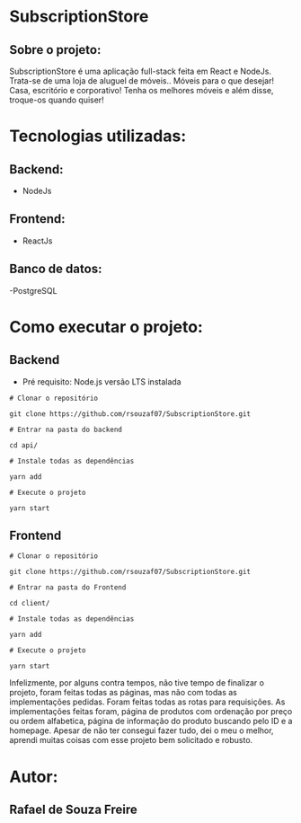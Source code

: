 # SubscriptionStore

## Sobre o projeto: 

SubscriptionStore é uma aplicação full-stack feita em React e NodeJs.
Trata-se de uma loja de aluguel de móveis.. Móveis para o que desejar! Casa, escritório e corporativo! 
Tenha os melhores móveis e além disse, troque-os quando quiser! 

# Tecnologias utilizadas: 

## Backend:

- NodeJs
 
## Frontend:

- ReactJs

## Banco de datos:

-PostgreSQL

# Como executar o projeto:

## Backend 

- Pré requisito: Node.js versão LTS instalada


```
# Clonar o repositório

git clone https://github.com/rsouzaf07/SubscriptionStore.git

```

```
# Entrar na pasta do backend 

cd api/

```


```
# Instale todas as dependências

yarn add

```


```
# Execute o projeto 

yarn start

```


## Frontend 


```
# Clonar o repositório

git clone https://github.com/rsouzaf07/SubscriptionStore.git

```

```
# Entrar na pasta do Frontend 

cd client/

```


```
# Instale todas as dependências

yarn add

```


```
# Execute o projeto 

yarn start

```

Infelizmente, por alguns contra tempos, não tive tempo de finalizar o projeto, foram feitas todas as páginas, mas não com todas as implementações pedidas. Foram feitas todas as rotas para requisições. As implementações feitas foram, página de produtos com ordenação por preço ou ordem alfabetica, página de informação do produto buscando pelo ID e a homepage.
Apesar de não ter consegui fazer tudo, dei o meu o melhor, aprendi muitas coisas com esse projeto bem solicitado e robusto.


# Autor:
## Rafael de Souza Freire
